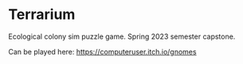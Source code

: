 # Terrarium

Ecological colony sim puzzle game. Spring 2023 semester capstone.

Can be played here: https://computeruser.itch.io/gnomes
